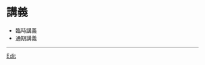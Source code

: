 # 講義


* 臨時講義
* 通期講義





----
[Edit](https://github.com/vitroid/vitroid.github.io/edit/master/MD/講義.md)
